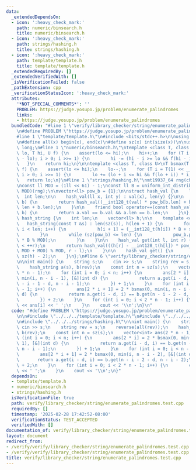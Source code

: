 ```yaml
---
data:
  _extendedDependsOn:
  - icon: ':heavy_check_mark:'
    path: numeric/binsearch.h
    title: numeric/binsearch.h
  - icon: ':heavy_check_mark:'
    path: strings/hashing.h
    title: strings/hashing.h
  - icon: ':heavy_check_mark:'
    path: template/template.h
    title: template/template.h
  _extendedRequiredBy: []
  _extendedVerifiedWith: []
  _isVerificationFailed: false
  _pathExtension: cpp
  _verificationStatusIcon: ':heavy_check_mark:'
  attributes:
    '*NOT_SPECIAL_COMMENTS*': ''
    PROBLEM: https://judge.yosupo.jp/problem/enumerate_palindromes
    links:
    - https://judge.yosupo.jp/problem/enumerate_palindromes
  bundledCode: "#line 1 \"verify/library_checker/string/enumerate_palindromes.test.cpp\"\
    \n#define PROBLEM \"https://judge.yosupo.jp/problem/enumerate_palindromes\"\n\n\
    #line 1 \"template/template.h\"\n#include <bits/stdc++.h>\n\nusing namespace std;\n\
    \n#define all(x) begin(x), end(x)\n#define sz(x) int(size(x))\n\nusing ll = long\
    \ long;\n#line 1 \"numeric/binsearch.h\"\ntemplate <class T, class U>\nT bsmin(T\
    \ lo, T hi, U f) {\n    assert(lo <= hi);\n    hi++;\n    for (T i = T(1) << __lg(hi\
    \ - lo); i > 0; i >>= 1) {\n        hi -= (hi - i >= lo && f(hi - i)) * i;\n \
    \   }\n    return hi;\n}\n\ntemplate <class T, class U>\nT bsmax(T lo, T hi, U\
    \ f) {\n    assert(lo <= hi);\n    lo--;\n    for (T i = T(1) << __lg(hi - lo);\
    \ i > 0; i >>= 1) {\n        lo += (lo + i <= hi && f(lo + i)) * i;\n    }\n \
    \   return lo;\n}\n#line 1 \"strings/hashing.h\"\nmt19937_64 rng(chrono::steady_clock::now().time_since_epoch().count());\n\
    \nconst ll MOD = (1ll << 61) - 1;\nconst ll B = uniform_int_distribution<ll>(0,\
    \ MOD)(rng);\n\nvector<ll> pow_b = {1};\n\nstruct hash_val {\n    ll val;\n  \
    \  int len;\n\n    hash_val(ll x, int y) : val(x), len(y) {}\n\n    hash_val operator+(hash_val\
    \ b) {\n        return hash_val((__int128_t(val) * pow_b[b.len] + b.val) % MOD,\
    \ len + b.len);\n    }\n\n    friend bool operator==(const hash_val a, const hash_val\
    \ b) {\n        return a.val == b.val && a.len == b.len;\n    }\n};\n\nstruct\
    \ hash_string {\n    int len;\n    vector<ll> h;\n\n    template <class T>\n \
    \   hash_string(const T &s) : len(sz(s)), h(len + 1) {\n        for (int i = 0;\
    \ i < len; i++) {\n            h[i + 1] = (__int128_t(h[i]) * B + s[i]) % MOD;\n\
    \        }\n        while (sz(pow_b) <= len) {\n            pow_b.push_back(__int128_t(pow_b.back())\
    \ * B % MOD);\n        }\n    }\n\n    hash_val get(int l, int r) {\n        assert(l\
    \ < ++r);\n        return hash_val(((h[r] - __int128_t(h[l]) * pow_b[r - l]) %\
    \ MOD + MOD) % MOD, r - l);\n    }\n\n    hash_val get() {\n        return get(0,\
    \ sz(h) - 2);\n    }\n};\n#line 6 \"verify/library_checker/string/enumerate_palindromes.test.cpp\"\
    \n\nint main() {\n    string s;\n    cin >> s;\n    string rev = s;\n    reverse(all(rev));\n\
    \    hash_string a(s), b(rev);\n    const int n = sz(s);\n    vector<int> ans(2\
    \ * n - 1);\n    for (int i = 0; i < n; i++) {\n        ans[2 * i] = 2 * bsmax(0,\
    \ min(i, n - i - 1), [&](int d) {\n            return a.get(i - d, i) == b.get(n\
    \ - i - 1 - d, n - i - 1);\n        }) + 1;\n    }\n    for (int i = 0; i < n\
    \ - 1; i++) {\n        ans[2 * i + 1] = 2 * bsmax(0, min(i, n - i - 2), [&](int\
    \ d) {\n            return a.get(i - d, i) == b.get(n - i - 2 - d, n - i - 2);\n\
    \        }) + 2;\n    }\n    for (int i = 0; i < 2 * n - 1; i++) {\n        cout\
    \ << ans[i] << ' ';\n    }\n    cout << '\\n';\n}\n"
  code: "#define PROBLEM \"https://judge.yosupo.jp/problem/enumerate_palindromes\"\
    \n\n#include \"../../../template/template.h\"\n#include \"../../../numeric/binsearch.h\"\
    \n#include \"../../../strings/hashing.h\"\n\nint main() {\n    string s;\n   \
    \ cin >> s;\n    string rev = s;\n    reverse(all(rev));\n    hash_string a(s),\
    \ b(rev);\n    const int n = sz(s);\n    vector<int> ans(2 * n - 1);\n    for\
    \ (int i = 0; i < n; i++) {\n        ans[2 * i] = 2 * bsmax(0, min(i, n - i -\
    \ 1), [&](int d) {\n            return a.get(i - d, i) == b.get(n - i - 1 - d,\
    \ n - i - 1);\n        }) + 1;\n    }\n    for (int i = 0; i < n - 1; i++) {\n\
    \        ans[2 * i + 1] = 2 * bsmax(0, min(i, n - i - 2), [&](int d) {\n     \
    \       return a.get(i - d, i) == b.get(n - i - 2 - d, n - i - 2);\n        })\
    \ + 2;\n    }\n    for (int i = 0; i < 2 * n - 1; i++) {\n        cout << ans[i]\
    \ << ' ';\n    }\n    cout << '\\n';\n}"
  dependsOn:
  - template/template.h
  - numeric/binsearch.h
  - strings/hashing.h
  isVerificationFile: true
  path: verify/library_checker/string/enumerate_palindromes.test.cpp
  requiredBy: []
  timestamp: '2025-02-28 17:42:52-08:00'
  verificationStatus: TEST_ACCEPTED
  verifiedWith: []
documentation_of: verify/library_checker/string/enumerate_palindromes.test.cpp
layout: document
redirect_from:
- /verify/verify/library_checker/string/enumerate_palindromes.test.cpp
- /verify/verify/library_checker/string/enumerate_palindromes.test.cpp.html
title: verify/library_checker/string/enumerate_palindromes.test.cpp
---
```

